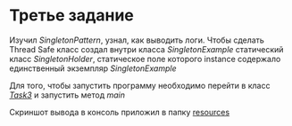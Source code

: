 # Третье задание

Изучил *SingletonPattern*, узнал, как выводить логи. Чтобы сделать Thread Safe класс создал внутри класса *SingletonExample* статический класс *SingletonHolder*, статическое 
поле которого instance содержало единственный экземпляр *SingletonExample*

Для того, чтобы запустить программу необходимо перейти в класс
[*Task3*](./Task3.java) и запустить метод *main*

Скриншот вывода в консоль приложил в папку [resources](./resources)
